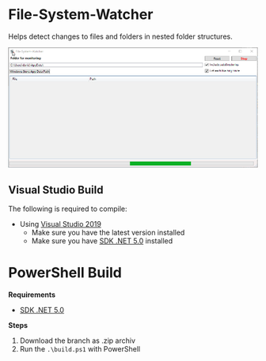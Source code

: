 # File-System-Watcher

Helps detect changes to files and folders in nested folder structures.

![Preview](https://github.com/DocBrown101/FileSystemWatcher/blob/main/docs/FileSystemWatcher.gif)

## Visual Studio Build

The following is required to compile:

- Using [Visual Studio 2019](https://visualstudio.microsoft.com/vs/)
  - Make sure you have the latest version installed
  - Make sure you have [SDK .NET 5.0](https://dotnet.microsoft.com/download/dotnet/5.0) installed

# PowerShell Build

__Requirements__
- [SDK .NET 5.0](https://dotnet.microsoft.com/download/dotnet/5.0)

__Steps__
1. Download the branch as .zip archiv
2. Run the `.\build.ps1` with PowerShell
